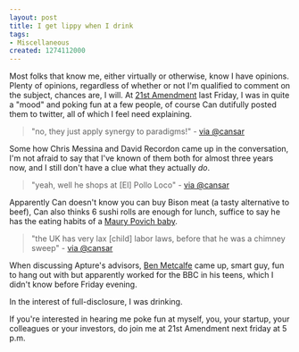```yaml
--- 
layout: post
title: I get lippy when I drink
tags: 
- Miscellaneous
created: 1274112000
---
```

Most folks that know me, either virtually or otherwise, know I have opinions. Plenty of opinions, regardless of whether or not I'm qualified to comment on the subject, chances are, I will. At <a id="aptureLink_l1nPo1jdAq" href="http://twitter.com/21stAmendment">21st Amendment</a> last Friday, I was in quite a "mood" and poking fun at a few people, of course Can dutifully posted them to twitter, all of which I feel need explaining.


> "no, they just apply synergy to paradigms!" -  [via @cansar](http://twitter.com/cansar/status/14008678069)

Some how Chris Messina and David Recordon came up in the conversation, I'm not afraid to say that I've known of them both for almost three years now, and I still don't have a clue what they actually *do*.

> "yeah, well he shops at [El] Pollo Loco" -  [via @cansar](http://twitter.com/cansar/status/14009034255)

Apparently Can doesn't know you can buy Bison meat (a tasty alternative to beef), Can also thinks 6 sushi rolls are enough for lunch, suffice to say he has the eating habits of a <a id="aptureLink_FaTjmnoIvu" href="http://www.youtube.com/watch?v=pRLkcmkSUG4">Maury Povich baby</a>.

> "the UK has very lax [child] labor laws, before that he was a chimney sweep" -  [via @cansar](http://twitter.com/cansar/status/14009034514)

When discussing Apture's advisors, <a id="aptureLink_0lKAauLo8Y" href="http://twitter.com/dotben">Ben Metcalfe</a> came up, smart guy, fun to hang out with but apparently worked for the BBC in his teens, which I didn't know before Friday evening.

In the interest of full-disclosure, I was drinking. 

If you're interested in hearing me poke fun at myself, you, your startup, your colleagues or your investors, do join me at 21st Amendment next friday at 5 p.m.
